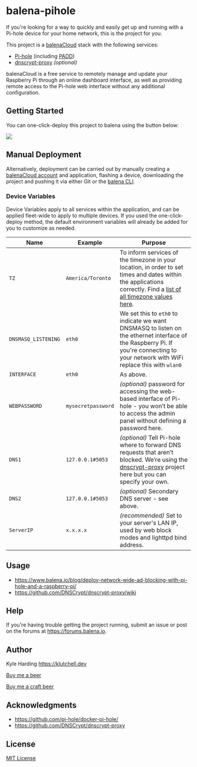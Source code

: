 # balena-pihole

If you're looking for a way to quickly and easily get up and running with a Pi-hole device for your home network, this is the project for you.

This project is a [balenaCloud](https://www.balena.io/cloud) stack with the following services:

* [Pi-hole](https://hub.docker.com/r/pihole/pihole/) (including [PADD](https://github.com/jpmck/PADD))
* [dnscrypt-proxy](https://github.com/DNSCrypt/dnscrypt-proxy) _(optional)_

balenaCloud is a free service to remotely manage and update your Raspberry Pi through an online dashboard interface, as well as providing remote access to the Pi-hole web interface without any additional configuration.

## Getting Started

You can one-click-deploy this project to balena using the button below:

[![](https://balena.io/deploy.png)](https://dashboard.balena-cloud.com/deploy)

## Manual Deployment

Alternatively, deployment can be carried out by manually creating a [balenaCloud account](https://dashboard.balena-cloud.com) and application, flashing a device, downloading the project and pushing it via either Git or the [balena CLI](https://github.com/balena-io/balena-cli).

### Device Variables

Device Variables apply to all services within the application, and can be applied fleet-wide to apply to multiple devices. If you used the one-click-deploy method, the default environment variables will already be added for you to customize as needed.

|Name|Example|Purpose|
|---|---|---|
|`TZ`|`America/Toronto`|To inform services of the timezone in your location, in order to set times and dates within the applications correctly. Find a [list of all timezone values here](https://en.wikipedia.org/wiki/List_of_tz_database_time_zones).|
|`DNSMASQ_LISTENING`|`eth0`|We set this to `eth0` to indicate we want DNSMASQ to listen on the ethernet interface of the Raspberry Pi. If you're connecting to your network with WiFi replace this with `wlan0`|
|`INTERFACE`|`eth0`|As above.|
|`WEBPASSWORD`|`mysecretpassword`|_(optional)_ password for accessing the web-based interface of Pi-hole - you won’t be able to access the admin panel without defining a password here.
|`DNS1`|`127.0.0.1#5053`|_(optional)_ Tell Pi-hole where to forward DNS requests that aren’t blocked. We’re using the [dnscrypt-proxy](https://github.com/DNSCrypt/dnscrypt-proxy) project here but you can specify your own.|
|`DNS2`|`127.0.0.1#5053`|_(optional)_ Secondary DNS server - see above.|
|`ServerIP`|`x.x.x.x`|_(recommended)_ Set to your server's LAN IP, used by web block modes and lighttpd bind address.|

## Usage

* <https://www.balena.io/blog/deploy-network-wide-ad-blocking-with-pi-hole-and-a-raspberry-pi/>
* <https://github.com/DNSCrypt/dnscrypt-proxy/wiki>

## Help

If you're having trouble getting the project running, submit an issue or post on the forums at <https://forums.balena.io>.

## Author

Kyle Harding <https://klutchell.dev>

[Buy me a beer](https://kyles-tip-jar.myshopify.com/cart/31356319498262:1?channel=buy_button)

[Buy me a craft beer](https://kyles-tip-jar.myshopify.com/cart/31356317859862:1?channel=buy_button)

## Acknowledgments

* <https://github.com/pi-hole/docker-pi-hole/>
* <https://github.com/DNSCrypt/dnscrypt-proxy>

## License

[MIT License](../../../LICENSE)

